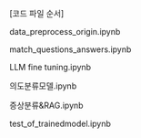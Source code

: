 [코드 파일 순서]

data_preprocess_origin.ipynb

match_questions_answers.ipynb

LLM fine tuning.ipynb

의도분류모델.ipynb

증상분류&RAG.ipynb

test_of_trainedmodel.ipynb
